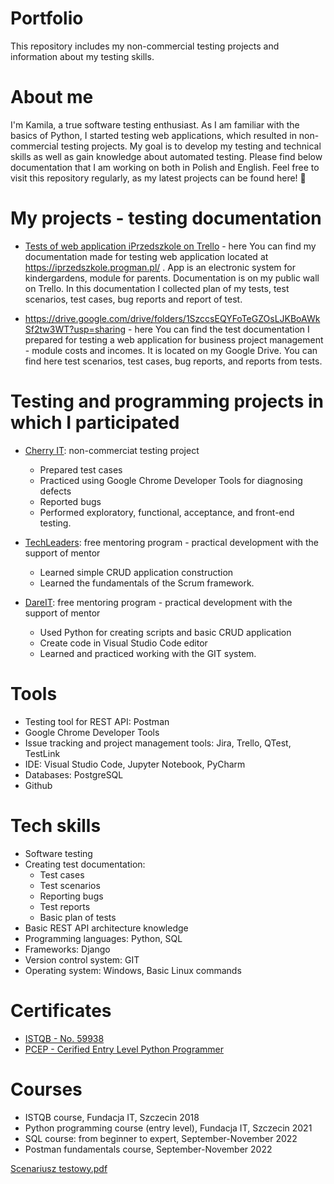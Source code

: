# Portfolio
This repository includes my non-commercial testing projects and information about my testing skills.

# About me
I'm Kamila, a true software testing enthusiast. As I am familiar with the basics of Python, I started testing web applications, which resulted in non-commercial testing projects. My goal is to develop my testing and technical skills as well as gain knowledge about automated testing. Please find below documentation that I am working on both in Polish and English. Feel free to visit this repository regularly, as my latest projects can be found here! 🙂 

# My projects - testing documentation

* [Tests of web application iPrzedszkole on Trello](https://trello.com/b/UElPfCQQ) - here You can find my documentation made for testing web application located at  https://iprzedszkole.progman.pl/ . App is an electronic system for kindergardens, module for parents. Documentation is on my public wall on Trello. In this documentation I collected plan of my tests, test scenarios, test cases, bug reports and report of test. 

* https://drive.google.com/drive/folders/1SzccsEQYFoTeGZOsLJKBoAWkSf2tw3WT?usp=sharing - here You can find the test documentation I prepared for testing a web application for business project management - module costs and incomes. It is located on my Google Drive. You can find here test scenarios, test cases, bug reports, and reports from tests.

# Testing and programming projects in which I participated

* [Cherry IT](http://cherry-it.pl/): non-commerciat testing project 
  * Prepared test cases
  * Practiced using Google Chrome Developer Tools for diagnosing defects
  * Reported bugs
  * Performed exploratory, functional, acceptance, and front-end testing.

* [TechLeaders](https://techleaders.eu/): free mentoring program - practical development with the support of mentor
  * Learned simple CRUD application construction
  * Learned the fundamentals of the Scrum framework.

* [DareIT](https://www.dareit.io/): free mentoring program - practical development with the support of mentor
  * Used Python for creating scripts and basic CRUD application
  * Create code in Visual Studio Code editor
  * Learned and practiced working with the GIT system.


# Tools

* Testing tool for REST API: Postman
* Google Chrome Developer Tools
* Issue tracking and project management tools: Jira, Trello, QTest, TestLink
* IDE: Visual Studio Code, Jupyter Notebook, PyCharm
* Databases: PostgreSQL
* Github

# Tech skills

* Software testing
* Creating test documentation:
  * Test cases
  * Test scenarios
  * Reporting bugs
  * Test reports
  * Basic plan of tests
* Basic REST API architecture knowledge
* Programming languages: Python, SQL
* Frameworks: Django
* Version control system: GIT
* Operating system: Windows, Basic Linux commands

# Certificates
* [ISTQB - No. 59938](http://scr.istqb.org/?name=Kamila+Walaszczyk-Ziomek&number=59938&orderBy=relevancy&orderDirection=&dateStart=&dateEnd=&expiryStart=&expiryEnd=&certificationBody=&examProvider=&certificationLevel=&country=)
* [PCEP - Cerified Entry Level Python Programmer](https://www.credly.com/badges/db85fb42-345a-4112-8735-ccc37c455266?source=linked_in_profile)

# Courses

* ISTQB course, Fundacja IT, Szczecin 2018
* Python programming course (entry level), Fundacja IT, Szczecin 2021
* SQL course: from beginner to expert, September-November 2022
* Postman fundamentals course, September-November 2022







[Scenariusz testowy.pdf](https://github.com/KamilaWZ/Testing-Portfolio/files/10343480/Scenariusz.testowy.pdf)

